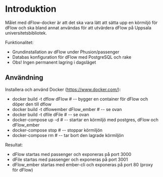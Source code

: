 # Introduktion
Målet med dFlow-docker är att det ska vara lätt att sätta upp en körmiljö för dFlow 
och ska bland annat användas för att utvärdera dFlow på Uppsala universitetsbibliotek.

Funktionalitet:
* Grundinstallation av dFlow under Phusion/passenger
* Databas konfiguration för dFlow med PostgreSQL och rake
* Obs! Ingen permanent lagring i dagsläget

## Användning
Installera och använd Docker (https://www.docker.com/):
* docker build -t dflow dFlow # -- bygger en container för dFlow och döper den till dflow
* docker build -t dflowember dFlow_ember # -- se ovan
* docker build -t dfile dFile # -- se ovan
* docker-compose up -d # -- startar en körmiljö med postgres, dFlow och dFlow_ember
* docker-compose stop # -- stoppar körmiljön
* docker-compose rm # -- tar bort den lagrade körmiljön

Resultat:
* dFlow startas med passenger och exponeras på port 3000
* dFile startas med passenger och exponeras på port 3001
* dFlow_ember startas med ember-cli och exponeras på port 80 (proxy för dFlow)
